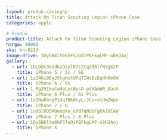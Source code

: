 ```yaml
---
layout: produk-casinghp
title: Attack On Titan Scouting Legion iPhone Case
categories: apple

# Produk
product-title: Attack On Titan Scouting Legion iPhone Case
harga: 90000
sku: hn-0214
image-drive: 1DySN6lte6hF57oOiP8FkgLMF-o8H2Aoj
gallery:
  - url: 1bLDOc9eSdhzOzylKTrZcqZ80lfNtgXzP
    title: iPhone 5 / 5s / SE
  - url: 1z246i0DgJStgHstUFqTIWsEsEqHk6m6W
    title: iPhone 6 / 6s
  - url: 1_Rg391kwCwdpLycWysO-pVXAmWR_8asK
    title: iPhone 6 Plus / 6s Plus
  - url: 1vGNuR4rgP1dq7BkWcyL-3CurolHm2Wpo
    title: iPhone 7 / 8
  - url: 1udQlOD5MQeopXa_Gfd7qNUUFgRA10IAW
    title: iPhone 7 Plus / 8 Plus
  - url: 1DySN6lte6hF57oOiP8FkgLMF-o8H2Aoj
    title: iPhone X
---
```

